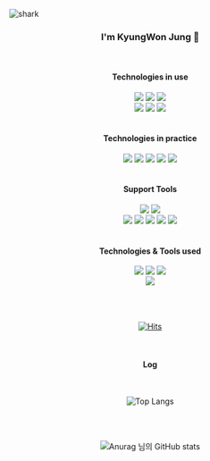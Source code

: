 ![shark](https://capsule-render.vercel.app/api?type=shark&color=gradient&height=140)

<div align=center>
	
### I'm KyungWon Jung 👋 

</div><br>

<div align=center>
	<h4>Technologies in use</h4>
</div>
<div align="center">
	<img src="https://img.shields.io/badge/Java-007396?style=flat&logo=OpenJDK&logoColor=white" />
	<img src="https://img.shields.io/badge/Spring-6DB33F?style=flat&logo=Spring&logoColor=white" />
	<img src="https://img.shields.io/badge/JPA (Hibernate)-00485B?style=flat&logo=Hibernate&logoColor=white"><br>
 	<img src="https://img.shields.io/badge/SpringBoot-6DB33F?style=flat&logo=SpringBoot&logoColor=white" />
	<img src="https://img.shields.io/badge/MySQL-4479A1?style=flat&logo=MySQL&logoColor=white" />
	<img src="https://img.shields.io/badge/MariaDB-003545?style=flat&logo=MariaDB&logoColor=white" />
</div>

<br>
<div align=center>
	<h4>Technologies in practice</h4>
</div>
<div align="center">
	<img src="https://img.shields.io/badge/redis-DC382D?style=flat&logo=redis&logoColor=white">
	<img src="https://img.shields.io/badge/amazon%20ec2-FF9900?style=flat&logo=amazon-ec2&logoColor=white">
	<img src="https://img.shields.io/badge/gitlab-FC6D26?style=flat&logo=gitlab&logoColor=white">
	<img src="https://img.shields.io/badge/jenkins-D24939?style=flat&logo=jenkins&logoColor=white">
	<img src="https://img.shields.io/badge/docker-2496ED?style=flat&logo=docker&logoColor=white">
</div>

<br>
<div align=center>
	<h4>Support Tools</h4>
</div>
<div align=center>
	<img src="https://img.shields.io/badge/IntelliJ %20IDEA-2C2255?style=flat&logo=IntelliJ IDEA&logoColor=white" />
	<img src="https://img.shields.io/badge/Tomcat-F8DC75?style=flat&logo=ApacheTomcat&logoColor=white" /><br>
	<img src="https://img.shields.io/badge/git-F05032?style=flat&logo=git&logoColor=white">
	<img src="https://img.shields.io/badge/postman-FF6C37?style=flat&logo=postman&logoColor=white">
	<img src="https://img.shields.io/badge/GitHub-181717?style=flat&logo=GitHub&logoColor=white" />
	<img src="https://img.shields.io/badge/Notion-000000?style=flat&logo=Notion&logoColor=white" />
	<img src="https://img.shields.io/badge/Jira Software-0052CC?style=flat&logo=Jira Software&logoColor=white" />
</div>
<br>
<div align=center>
	<h4>Technologies & Tools used</h4>
</div>
<div align=center>
	<img src="https://img.shields.io/badge/Oracle-F80000?style=flat&logo=Oracle&logoColor=white" />
	<img src="https://img.shields.io/badge/Eclipse Ide-2C2255?style=flat&logo=eclipseide&logoColor=white" />
	<img src="https://img.shields.io/badge/Python-3776AB?style=flat&logo=Python&logoColor=white" /><br>
	<img src="https://img.shields.io/badge/Slack-4A154B?style=flat&logo=Slack&logoColor=white" />
</div>
<div align=center>
<br><br><br>


[![Hits](https://hits.seeyoufarm.com/api/count/incr/badge.svg?url=https%3A%2F%2Fgithub.com%2Fgjbae1212%2Fkw99j10&count_bg=%233D99C8&title_bg=%23BE4C9C&icon=&icon_color=%23E7E7E7&title=hits&edge_flat=false)](https://hits.seeyoufarm.com)

</div>

<br>
<div align=center>
	<h4>Log</h4>
</div>
<div align=center>
	<br>
	
![Top Langs](https://github-readme-stats.vercel.app/api/top-langs/?username=kw99j10&layout=compact&bg_color=31,f7cac9,92a8d1&title_color=fff&text_color=fff)

</div>
<br>

<div align=center>
	<br>
	
![Anurag 님의 GitHub stats](https://github-readme-stats.vercel.app/api?username=kw99j10&show_icons=true&theme=radical)

</div>
